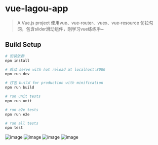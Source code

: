 # vue-lagou-app

> A Vue.js project 使用vue、vue-router、vuex、vue-resource 仿拉勾网，包含slider滑动组件，刚学习vue练练手~

## Build Setup

``` bash
# 安装依赖
npm install

# 启动 serve with hot reload at localhost:8080
npm run dev

# 打包 build for production with minification
npm run build

# run unit tests
npm run unit

# run e2e tests
npm run e2e

# run all tests
npm test
```

![image](https://github.com/lingcaomei/vue-router-vuex-demo/raw/master/showimgs/pic1.png)
![image](https://github.com/lingcaomei/vue-router-vuex-demo/raw/master/showimgs/pic2.png)
![image](https://github.com/lingcaomei/vue-router-vuex-demo/raw/master/showimgs/pic3.png)
![image](https://github.com/lingcaomei/vue-router-vuex-demo/raw/master/showimgs/pic4.png)




